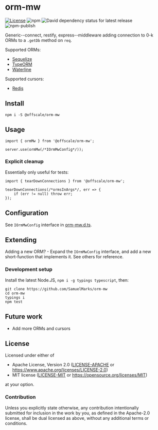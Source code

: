 orm-mw
======
[![License](https://img.shields.io/badge/license-Apache--2.0%20OR%20MIT-blue.svg)](https://opensource.org/licenses/Apache-2.0)
![npm](https://img.shields.io/npm/v/@offscale/orm-mw)
![David dependency status for latest release](https://david-dm.org/SamuelMarks/orm-mw.svg)
![npm-publish](https://github.com/SamuelMarks/orm-mw/workflows/npm-publish/badge.svg)

Generic--connect, restify, express--middleware adding connection to 0-k ORMs to a `.getDb` method on `req`.

Supported ORMs:

 - [Sequelize](https://github.com/sequelize/sequelize)
 - [TypeORM](https://github.com/typeorm/typeorm)
 - [Waterline](https://github.com/balderdashy/waterline)
 
Supported cursors:

 - [Redis](https://github.com/luin/ioredis)

## Install

    npm i -S @offscale/orm-mw

## Usage

    import { ormMw } from '@offscale/orm-mw';

    server.use(ormMw(/*IOrmMwConfig*/));

### Explicit cleanup

Essentially only useful for tests:

    import { tearDownConnections } from '@offscale/orm-mw';
    
    tearDownConnections(/*ormsInArgs*/, err => {
        if (err != null) throw err; 
    });

## Configuration

See `IOrmMwConfig` interface in [orm-mw.d.ts](https://github.com/SamuelMarks/orm-mw).

## Extending

Adding a new ORM? - Expand the `IOrmMwConfig` interface, and add a new short-function that implements it. See others for reference.

### Development setup

Install the latest Node.JS, `npm i -g typings typescript`, then:

    git clone https://github.com/SamuelMarks/orm-mw
    cd orm-mw
    typings i
    npm test

## Future work

  - Add more ORMs and cursors

## License

Licensed under either of

- Apache License, Version 2.0 ([LICENSE-APACHE](LICENSE-APACHE) or <https://www.apache.org/licenses/LICENSE-2.0>)
- MIT license ([LICENSE-MIT](LICENSE-MIT) or <https://opensource.org/licenses/MIT>)

at your option.

### Contribution

Unless you explicitly state otherwise, any contribution intentionally submitted
for inclusion in the work by you, as defined in the Apache-2.0 license, shall be
dual licensed as above, without any additional terms or conditions.
